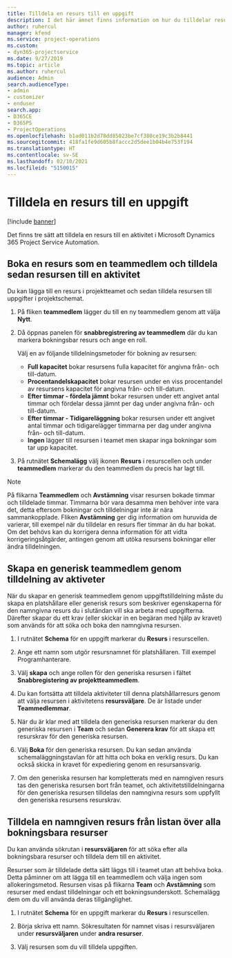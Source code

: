 ```yaml
---
title: Tilldela en resurs till en uppgift
description: I det här ämnet finns information om hur du tilldelar resurser till uppgifter.
author: ruhercul
manager: kfend
ms.service: project-operations
ms.custom:
- dyn365-projectservice
ms.date: 9/27/2019
ms.topic: article
ms.author: ruhercul
audience: Admin
search.audienceType:
- admin
- customizer
- enduser
search.app:
- D365CE
- D365PS
- ProjectOperations
ms.openlocfilehash: b1ad011b2d78dd85023be7cf380ce19c3b2b8441
ms.sourcegitcommit: 418fa1fe9d605b8faccc2d5dee1b04b4e753f194
ms.translationtype: HT
ms.contentlocale: sv-SE
ms.lasthandoff: 02/10/2021
ms.locfileid: "5150015"
---
```

# <a name="assign-a-resource-to-a-task"></a>Tilldela en resurs till en uppgift

[!include [banner](../includes/psa-now-project-operations.md)]

Det finns tre sätt att tilldela en resurs till en aktivitet i Microsoft Dynamics 365 Project Service Automation.

## <a name="book-a-resource-as-a-team-member-and-then-assign-the-resource-to-a-task"></a>Boka en resurs som en teammedlem och tilldela sedan resursen till en aktivitet

Du kan lägga till en resurs i projektteamet och sedan tilldela resursen till uppgifter i projektschemat.

1. På fliken **teammedlem** lägger du till en ny teammedlem genom att välja **Nytt**. 

2. Då öppnas panelen för **snabbregistrering av teammedlem** där du kan markera bokningsbar resurs och ange en roll. 

    Välj en av följande tilldelningsmetoder för bokning av resursen:

    - **Full kapacitet** bokar resursens fulla kapacitet för angivna från- och till-datum.
    - **Procentandelskapacitet** bokar resursen under en viss procentandel av resursens kapacitet för angivna från- och till-datum.
    - **Efter timmar - fördela jämnt** bokar resursen under ett angivet antal timmar och fördelar dessa jämnt per dag under angivna från- och till-datum.
    - **Efter timmar - Tidigareläggning** bokar resursen under ett angivet antal timmar och tidigarelägger timmarna per dag under angivna från- och till-datum.
    - **Ingen** lägger till resursen i teamet men skapar inga bokningar som tar upp kapacitet.

3. På rutnätet **Schemalägg** välj ikonen **Resurs** i resurscellen och under **teammedlem** markerar du den teammedlem du precis har lagt till. 

> [!NOTE]
> På flikarna **Teammedlem** och **Avstämning** visar resursen bokade timmar och tilldelade timmar. Timmarna bör vara desamma men behöver inte vara det, detta eftersom bokningar och tilldelningar inte är nära sammankopplade. Fliken **Avstämning** ger dig information om huruvida de varierar, till exempel när du tilldelar en resurs fler timmar än du har bokat. Om det behövs kan du korrigera denna information för att vidta korrigeringsåtgärder, antingen genom att utöka resursens bokningar eller ändra tilldelningen.

## <a name="create-a-generic-team-member-through-task-assignment"></a>Skapa en generisk teammedlem genom tilldelning av aktiveter

När du skapar en generisk teammedlem genom uppgiftstilldelning måste du skapa en platshållare eller generisk resurs som beskriver egenskaperna för den namngivna resurs du i slutändan vill ska arbeta med uppgifterna. Därefter skapar du ett krav (eller skickar in en begäran med hjälp av kravet) som används för att söka och boka den namngivna resursen.

1. I rutnätet **Schema** för en uppgift markerar du **Resurs** i resurscellen.

2. Ange ett namn som utgör resursnamnet för platshållaren. Till exempel Programhanterare.

3. Välj **skapa** och ange rollen för den generiska resursen i fältet **Snabbregistering av projektteammedlem**.

4. Du kan fortsätta att tilldela aktiviteter till denna platshållarresurs genom att välja resursen i aktivitetens **resursväljare**. De är listade under **Teammedlemmar**.

5. När du är klar med att tilldela den generiska resursen markerar du den generiska resursen i **Team** och sedan **Generera krav** för att skapa ett resurskrav för den generiska resursen.

6. Välj **Boka** för den generiska resursen. Du kan sedan använda schemaläggningstavlan för att hitta och boka en verklig resurs. Du kan också skicka in kravet för expediering genom en resursansvarig.

7. Om den generiska resursen har kompletterats med en namngiven resurs tas den generiska resursen bort från teamet, och aktivitetstilldelningarna för den generiska resursen tilldelas den namngivna resurs som uppfyllt den generiska resursens resurskrav.

## <a name="assign-a-named-resource-from-the-list-of-all-bookable-resources"></a>Tilldela en namngiven resurs från listan över alla bokningsbara resurser

Du kan använda sökrutan i **resursväljaren** för att söka efter alla bokningsbara resurser och tilldela dem till en aktivitet.

Resurser som är tilldelade detta sätt läggs till i teamet utan att behöva boka. Detta påminner om att lägga till en teammedlem och välja ingen som allokeringsmetod. Resursen visas på flikarna **Team** och **Avstämning** som resurser med endast tilldelningar och ett bokningsunderskott. Schemalägg dem om du vill använda deras tillgänglighet.

1. I rutnätet **Schema** för en uppgift markerar du **Resurs** i resurscellen.

2. Börja skriva ett namn. Sökresultaten för namnet visas i resursväljaren under **resursväljaren** under **andra resurser**.

3. Välj resursen som du vill tilldela uppgiften.

